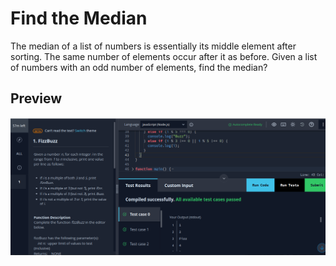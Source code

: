 # Find the Median
The median of a list of numbers is essentially its middle element after sorting. The same number of
elements occur after it as before. Given a list of numbers with an odd number of elements, find the median?
## Preview
![fibuz](assets/image/fibuz.png)